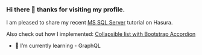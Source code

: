 ### Hi there 👋 thanks for visiting my profile.

I am pleased to share my recent [MS SQL Server](https://hasura.io/learn/database/microsoft-sql-server/introduction/) tutorial on Hasura.

Also check out how I implemented: [Collapsible list with Bootstrap Accordion](https://divya-bhushan.medium.com/collapsible-list-with-bootstrap-accordion-29e457f4ac2a)

- 🌱 I’m currently learning - GraphQL

<!--

Check out my handy [Linux `chmod` Calculator](https://divyabhushan.github.io/my-app/) :smile:

**divyabhushan/divyabhushan** is a ✨ _special_ ✨ repository because its `README.md` (this file) appears on your GitHub profile.

Here are some ideas to get you started:

- 🔭 I’m currently working on ...

- 👯 I’m looking to collaborate on ...
- 🤔 I’m looking for help with ...
- 💬 Ask me about ...
- 📫 How to reach me: ...
- 😄 Pronouns: ...
- ⚡ Fun fact: ...
-->

